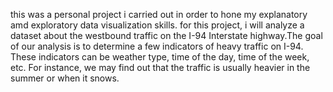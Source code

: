 this was a personal project i carried out in order to hone my explanatory amd exploratory data visualization skills. for this project, i will analyze a dataset about the westbound traffic on the I-94 Interstate highway.The goal of our analysis is to determine a few indicators of heavy traffic on I-94. These indicators can be weather type, time of the day, time of the week, etc. For instance, we may find out that the traffic is usually heavier in the summer or when it snows.

